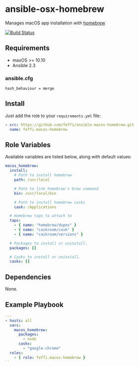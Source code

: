 # ansible-osx-homebrew

Manages macOS app installation with [homebrew](https://brew.sh)

[![Build Status](https://travis-ci.org/feffi/ansible-macos-homebrew.svg?branch=master)](https://travis-ci.org/feffi/ansible-homebrew)

## Requirements

* maxOS >= 10.10
* Ansible 2.3

### ansible.cfg
```
hash_behaviour = merge
```

## Install
Just add the role to your ``requirements.yml`` file:
```yaml
- src: https://github.com/feffi/ansible-macos-homebrew.git
  name: feffi.macos-homebrew
```

## Role Variables

Available variables are listed below, along with default values:

```yaml
macos_homebrew:
  install:
    # Path to install homebrew
    path: /usr/local

    # Path to link homebrew's brew command
    bin: /usr/local/bin

    # Path to install homebrew casks
    cask: /Applications

  # Homebrew taps to attach to
  taps:
    - { name: "homebrew/dupes" }
    - { name: "caskroom/cask" }
    - { name: "caskroom/versions" }

  # Packages to install or uninstall.
  packages: []

  # Casks to install or uninstall.
  casks: []
```

## Dependencies
None.

## Example Playbook

```yaml
---
- hosts: all
  vars:
    macos_homebrew:
      packages:
        - node
      casks:
        - "google-chrome"
  roles:
    - { role: feffi.macos-homebrew }
``
